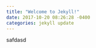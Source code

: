 ```yaml
---
title: "Welcome to Jekyll!"
date: 2017-10-20 08:26:28 -0400
categories: jekyll update
---
```



safdasd
